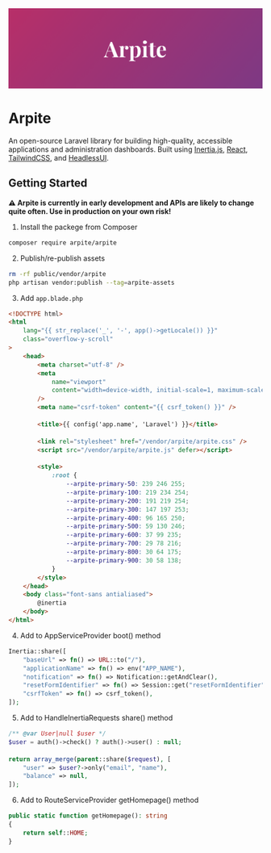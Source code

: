 <a href="https://arpite.dev" >
  <img alt="Arpite hero image" src="./.github/HeroImage.png">
</a>

# Arpite

An open-source Laravel library for building high-quality, accessible applications and administration dashboards. Built using [Inertia.js](https://inertiajs.com/), [React](https://reactjs.org/), [TailwindCSS](https://tailwindcss.com/), and [HeadlessUI](https://headlessui.com/).

## Getting Started

**⚠️ Arpite is currently in early development and APIs are likely to change quite often. Use in production on your own risk!**

1. Install the packege from Composer

```bash
composer require arpite/arpite
```

2. Publish/re-publish assets

```bash
rm -rf public/vendor/arpite
php artisan vendor:publish --tag=arpite-assets
```

3. Add `app.blade.php`

```html
<!DOCTYPE html>
<html
	lang="{{ str_replace('_', '-', app()->getLocale()) }}"
	class="overflow-y-scroll"
>
	<head>
		<meta charset="utf-8" />
		<meta
			name="viewport"
			content="width=device-width, initial-scale=1, maximum-scale=1.0, user-scalable=no"
		/>
		<meta name="csrf-token" content="{{ csrf_token() }}" />

		<title>{{ config('app.name', 'Laravel') }}</title>

		<link rel="stylesheet" href="/vendor/arpite/arpite.css" />
		<script src="/vendor/arpite/arpite.js" defer></script>

		<style>
			:root {
				--arpite-primary-50: 239 246 255;
				--arpite-primary-100: 219 234 254;
				--arpite-primary-200: 191 219 254;
				--arpite-primary-300: 147 197 253;
				--arpite-primary-400: 96 165 250;
				--arpite-primary-500: 59 130 246;
				--arpite-primary-600: 37 99 235;
				--arpite-primary-700: 29 78 216;
				--arpite-primary-800: 30 64 175;
				--arpite-primary-900: 30 58 138;
			}
		</style>
	</head>
	<body class="font-sans antialiased">
		@inertia
	</body>
</html>
```

4. Add to AppServiceProvider boot() method

```php
Inertia::share([
	"baseUrl" => fn() => URL::to("/"),
	"applicationName" => fn() => env("APP_NAME"),
	"notification" => fn() => Notification::getAndClear(),
	"resetFormIdentifier" => fn() => Session::get("resetFormIdentifier"),
	"csrfToken" => fn() => csrf_token(),
]);
```

5. Add to HandleInertiaRequests share() method

```php
/** @var User|null $user */
$user = auth()->check() ? auth()->user() : null;

return array_merge(parent::share($request), [
	"user" => $user?->only("email", "name"),
	"balance" => null,
]);
```

6. Add to RouteServiceProvider getHomepage() method

```php
public static function getHomepage(): string
{
    return self::HOME;
}
```
